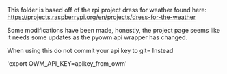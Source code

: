This folder is based off of the rpi project dress for weather found here:
https://projects.raspberrypi.org/en/projects/dress-for-the-weather

Some modifications have been made, honestly, the project page seems like it needs some updates as the pyowm api wrapper has changed.

When using this do not commit your api key to git= Instead

'export OWM_API_KEY=apikey_from_owm'
